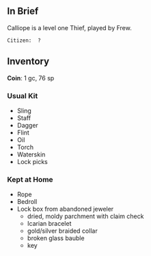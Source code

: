## In Brief

Calliope is a level one Thief, played by Frew.

    Citizen:  ?

## Inventory

**Coin**: 1 gc, 76 sp

### Usual Kit

* Sling
* Staff
* Dagger
* Flint
* Oil
* Torch
* Waterskin
* Lock picks

### Kept at Home

* Rope
* Bedroll
* Lock box from abandoned jeweler
    * dried, moldy parchment with claim check
    * Icarian bracelet
    * gold/silver braided collar
    * broken glass bauble
    * key
